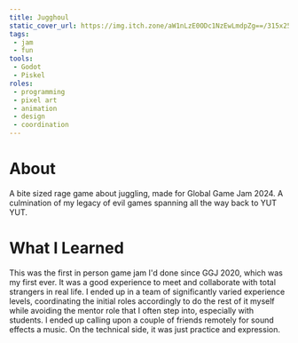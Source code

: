 ```yaml
---
title: Jugghoul
static_cover_url: https://img.itch.zone/aW1nLzE0ODc1NzEwLmdpZg==/315x250%23cm/pyz10L.gif
tags:
 - jam
 - fun
tools:
 - Godot
 - Piskel
roles:
 - programming
 - pixel art
 - animation
 - design
 - coordination
---
```


# About
A bite sized rage game about juggling, made for Global Game Jam 2024. A culmination of my legacy of evil games spanning all the way back to YUT YUT.

# What I Learned
This was the first in person game jam I'd done since GGJ 2020, which was my first ever. It was a good experience to meet and collaborate with total strangers in real life. I ended up in a team of significantly varied experience levels, coordinating the initial roles accordingly to do the rest of it myself while avoiding the mentor role that I often step into, especially with students. I ended up calling upon a couple of friends remotely for sound effects a music. On the technical side, it was just practice and expression.